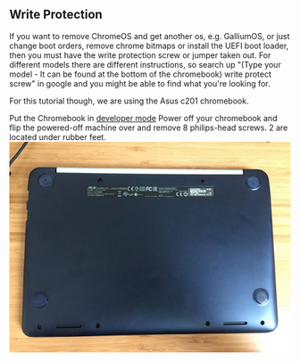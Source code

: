 ## Write Protection
If you want to remove ChromeOS and get another os, e.g. GalliumOS, or just change boot orders, remove chrome bitmaps or install the UEFI boot loader, then you must have the write protection screw or jumper taken out. For different models there are different instructions, so search up "(Type your model - It can be found at the bottom of the chromebook) write protect screw" in google and you might be able to find what you're looking for.

For this tutorial though, we are using the Asus c201 chromebook.

Put the Chromebook in [developer mode](developer-mode.md)
Power off your chromebook and flip the powered-off machine over and remove 8 philips-head screws. 2 are located under rubber feet.
![Asus c201 chromebook flipped over - Try loading this page on another device or internet connection](asus.jpeg)
